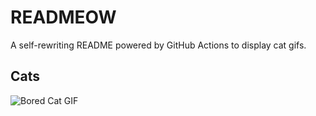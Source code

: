 # READMEOW

A self-rewriting README powered by GitHub Actions to display cat gifs.

## Cats

![Bored Cat GIF](https://media2.giphy.com/media/v1.Y2lkPTlhY2QwMmRhazgwZ3M3emk0M201OGRzMmhsZHF6Ym9nZGtvZ2l0a3htajY3NG93byZlcD12MV9naWZzX3NlYXJjaCZjdD1n/mlvseq9yvZhba/200.gif)
